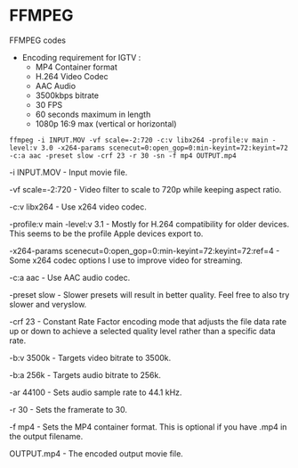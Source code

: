 # FFMPEG
FFMPEG codes


- Encoding requirement for IGTV : 
  - MP4 Container format
  - H.264 Video Codec
  - AAC Audio
  - 3500kbps bitrate
  - 30 FPS
  - 60 seconds maximum in length
  - 1080p 16:9 max (vertical or horizontal)


```
ffmpeg -i INPUT.MOV -vf scale=-2:720 -c:v libx264 -profile:v main -level:v 3.0 -x264-params scenecut=0:open_gop=0:min-keyint=72:keyint=72 -c:a aac -preset slow -crf 23 -r 30 -sn -f mp4 OUTPUT.mp4

```

-i INPUT.MOV - Input movie file.

-vf scale=-2:720 - Video filter to scale to 720p while keeping aspect ratio.

-c:v libx264 - Use x264 video codec.

-profile:v main -level:v 3.1 - Mostly for H.264 compatibility for older devices. This seems to be the profile Apple devices export to.

-x264-params scenecut=0:open_gop=0:min-keyint=72:keyint=72:ref=4 - Some x264 codec options I use to improve video for streaming.

-c:a aac - Use AAC audio codec.

-preset slow - Slower presets will result in better quality. Feel free to also try slower and veryslow.

-crf 23 - Constant Rate Factor encoding mode that adjusts the file data rate up or down to achieve a selected quality level rather than a specific data rate.

-b:v 3500k - Targets video bitrate to 3500k.

-b:a 256k - Targets audio bitrate to 256k.

-ar 44100 - Sets audio sample rate to 44.1 kHz.

-r 30 - Sets the framerate to 30.

-f mp4 - Sets the MP4 container format. This is optional if you have .mp4 in the output filename.

OUTPUT.mp4 - The encoded output movie file.
